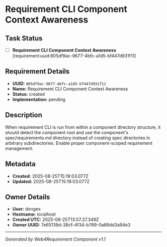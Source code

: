 # Requirement CLI Component Context Awareness

## Task Status
- [ ] **Requirement CLI Component Context Awareness** [requirement:uuid:805df9ac-9677-4bfc-a1d5-bf447d931f11]

## Requirement Details

- **UUID:** `805df9ac-9677-4bfc-a1d5-bf447d931f11`
- **Name:** Requirement CLI Component Context Awareness
- **Status:** created
- **Implementation:** pending

## Description

When requirement CLI is run from within a component directory structure, it should detect the component root and use the component's spec/requirements.md directory instead of creating spec directories in arbitrary subdirectories. Enable proper component-scoped requirement management.

## Metadata

- **Created:** 2025-08-25T15:19:03.077Z
- **Updated:** 2025-08-25T15:19:03.077Z

## Owner Details

- **User:** donges
- **Hostname:** localhost
- **Created UTC:** 2025-08-25T13:57:27.349Z
- **Owner UUID:** 7e65139d-38cf-4f34-b769-0a86dd3a94e3

---

*Generated by Web4Requirement Component v1.1*
